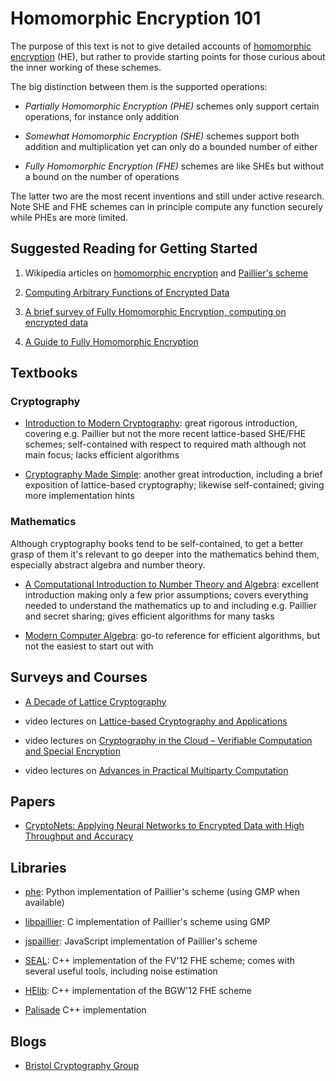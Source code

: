 # Homomorphic Encryption 101

The purpose of this text is not to give detailed accounts of [homomorphic encryption](https://en.wikipedia.org/wiki/Homomorphic_encryption) (HE), but rather to provide starting points for those curious about the inner working of these schemes. 

The big distinction between them is the supported operations:

- *Partially Homomorphic Encryption (PHE)* schemes only support certain operations, for instance only addition 

- *Somewhat Homomorphic Encryption (SHE)* schemes support both addition and multiplication yet can only do a bounded number of either

- *Fully Homomorphic Encryption (FHE)* schemes are like SHEs but without a bound on the number of operations

The latter two are the most recent inventions and still under active research. Note SHE and FHE schemes can in principle compute any function securely while PHEs are more limited.


## Suggested Reading for Getting Started

1) Wikipedia articles on [homomorphic encryption](https://en.wikipedia.org/wiki/Homomorphic_encryption) and [Paillier's scheme](https://en.wikipedia.org/wiki/Paillier_cryptosystem)

2) [Computing Arbitrary Functions of Encrypted Data](https://crypto.stanford.edu/craig/easy-fhe.pdf)

3) [A brief survey of Fully Homomorphic Encryption, computing on encrypted data](https://blog.quarkslab.com/a-brief-survey-of-fully-homomorphic-encryption-computing-on-encrypted-data.html)

4) [A Guide to Fully Homomorphic Encryption](https://www.dropbox.com/s/b7ir8o19llggbz7/A%20Guide%20to%20Fully%20Homomorphic%20Encryption.pdf?dl=0)


## Textbooks

### Cryptography

- [Introduction to Modern Cryptography](http://www.cs.umd.edu/~jkatz/imc.html): great rigorous introduction, covering e.g. Paillier but not the more recent lattice-based SHE/FHE schemes; self-contained with respect to required math although not main focus; lacks efficient algorithms

- [Cryptography Made Simple](http://www.springer.com/gp/book/9783319219356): another great introduction, including a brief exposition of lattice-based cryptography; likewise self-contained; giving more implementation hints

### Mathematics

Although cryptography books tend to be self-contained, to get a better grasp of them it's relevant to go deeper into the mathematics behind them, especially abstract algebra and number theory.

- [A Computational Introduction to Number Theory and Algebra](http://www.shoup.net/ntb/): excellent introduction making only a few prior assumptions; covers everything needed to understand the mathematics up to and including e.g. Paillier and secret sharing; gives efficient algorithms for many tasks

- [Modern Computer Algebra](www.cambridge.org/9781107039032): go-to reference for efficient algorithms, but not the easiest to start out with


## Surveys and Courses

- [A Decade of Lattice Cryptography](https://eprint.iacr.org/2015/939.pdf)

- video lectures on [Lattice-based Cryptography and Applications](http://cyber.biu.ac.il/event/the-2nd-biu-winter-school/)

- video lectures on [Cryptography in the Cloud – Verifiable Computation and Special Encryption](http://cyber.biu.ac.il/event/the-6th-biu-winter-school/)

- video lectures on [Advances in Practical Multiparty Computation](http://cyber.biu.ac.il/event/the-5th-biu-winter-school/)


## Papers

- [CryptoNets: Applying Neural Networks to Encrypted Data with High Throughput and Accuracy](https://www.microsoft.com/en-us/research/publication/cryptonets-applying-neural-networks-to-encrypted-data-with-high-throughput-and-accuracy/)


## Libraries

- [phe](https://github.com/n1analytics/python-paillier): Python implementation of Paillier's scheme (using GMP when available)

- [libpaillier](http://hms.isi.jhu.edu/acsc/libpaillier/): C implementation of Paillier's scheme using GMP

- [jspaillier](https://github.com/mhe/jspaillier): JavaScript implementation of Paillier's scheme

- [SEAL](https://sealcrypto.codeplex.com/): C++ implementation of the FV'12 FHE scheme; comes with several useful tools, including noise estimation

- [HElib](https://github.com/shaih/HElib): C++ implementation of the BGW'12 FHE scheme

- [Palisade](https://git.njit.edu/palisade/PALISADE) C++ implementation

## Blogs

- [Bristol Cryptography Group](http://bristolcrypto.blogspot.fr/)
